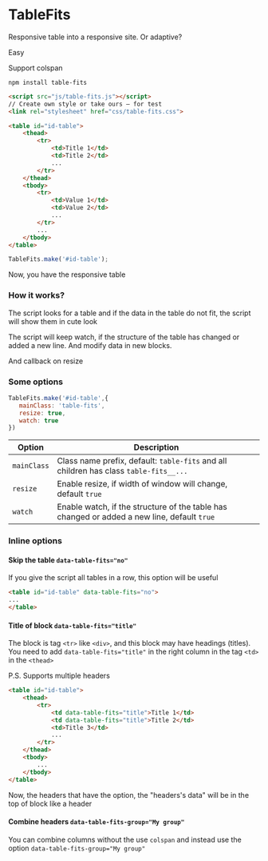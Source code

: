 # TableFits

Responsive table into a responsive site. Or adaptive?

Easy

Support colspan

```
npm install table-fits
```

```html
<script src="js/table-fits.js"></script>
// Create own style or take ours — for test
<link rel="stylesheet" href="css/table-fits.css">
```

```html
<table id="id-table">
    <thead>
        <tr>
            <td>Title 1</td>
            <td>Title 2</td>
            ...
        </tr>
    </thead>
    <tbody>
        <tr>
            <td>Value 1</td>
            <td>Value 2</td>
            ...
        </tr>
        ...
    </tbody>
</table>
```

```javascript
TableFits.make('#id-table');
```

Now, you have the responsive table

### How it works?

The script looks for a table and if the data in the table do not fit, the script will show them in cute look

The script will keep watch, if the structure of the table has changed or added a new line. And modify data in new blocks.

And callback on resize

### Some options

```javascript
TableFits.make('#id-table',{
   mainClass: 'table-fits',
   resize: true,
   watch: true
})
```

Option | Description
------ | -----------
`mainClass`|Class name prefix, default: `table-fits` and all children has class `table-fits__...`
`resize`|Enable resize, if width of window will change, default `true`
`watch`|Enable watch, if the structure of the table has changed or added a new line, default `true`

### Inline options

#### Skip the table `data-table-fits="no"`

If you give the script all tables in a row, this option will be useful

```html
<table id="id-table" data-table-fits="no">
...
</table>
```

#### Title of block `data-table-fits="title"`

The block is tag `<tr>` like `<div>`, and this block may have headings (titles).
You need to add `data-table-fits="title"` in the right column in the tag `<td>` in the `<thead>`

P.S. Supports multiple headers

```html
<table id="id-table">
    <thead>
        <tr>
            <td data-table-fits="title">Title 1</td>
            <td data-table-fits="title">Title 2</td>
            <td>Title 3</td>
            ...
        </tr>
    </thead>
    <tbody>
        ...
    </tbody>
</table>
```

Now, the headers that have the option, the "headers's data" will be in the top of block like a header

#### Combine headers `data-table-fits-group="My group"`

You can combine columns without the use `colspan` and instead use the option `data-table-fits-group="My group"`
